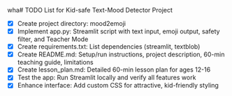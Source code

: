 wha# TODO List for Kid-safe Text-Mood Detector Project

- [x] Create project directory: mood2emoji
- [x] Implement app.py: Streamlit script with text input, emoji output, safety filter, and Teacher Mode
- [x] Create requirements.txt: List dependencies (streamlit, textblob)
- [x] Create README.md: Setup/run instructions, project description, 60-min teaching guide, limitations
- [x] Create lesson_plan.md: Detailed 60-min lesson plan for ages 12-16
- [x] Test the app: Run Streamlit locally and verify all features work
- [x] Enhance interface: Add custom CSS for attractive, kid-friendly styling
